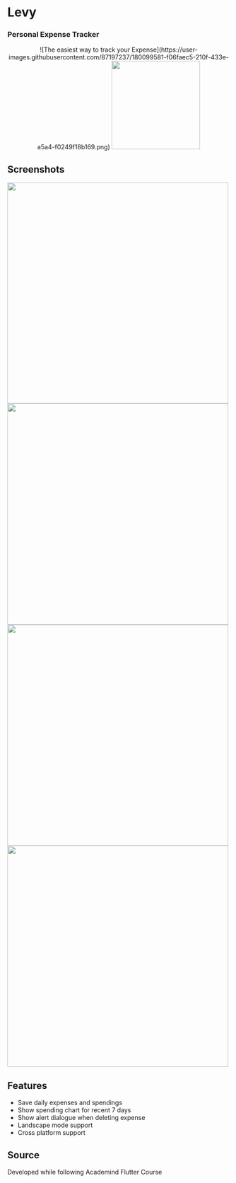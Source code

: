 
# Levy
### Personal Expense Tracker

<p align="center">
![The easiest way to track your Expense](https://user-images.githubusercontent.com/87197237/180099581-f06faec5-210f-433e-a5a4-f0249f18b169.png)
<a href="https://play.google.com/store/apps/details?id=com.teqbot.levy"><img src="https://boostapk.com/wp-content/uploads/2020/08/fall-guys-android.png" width=200></a>
</p>

## Screenshots
<img height="500px" src=" ![Screenshot_1658358622](https://user-images.githubusercontent.com/87197237/180099819-eb0e2091-bf6c-423e-9e1c-286281380c37.png)
"> <img height="500px" src="![Screenshot_1658358642](https://user-images.githubusercontent.com/87197237/180099834-6e070e7e-7a53-4e6a-b7c2-5a460a091b59.png)
 ">
<img height="500px" src="![Screenshot_1658358688](https://user-images.githubusercontent.com/87197237/180099851-f7db105a-328f-4e94-9d14-1ed1a2c7f992.png)
 "> <img height="500px" src="![Screenshot_1658358693](https://user-images.githubusercontent.com/87197237/180099862-dc4100f2-3dfe-4697-8b66-f528d4840466.png)
 ">

## Features
- Save daily expenses and spendings
- Show spending chart for recent 7 days
- Show alert dialogue when deleting expense
- Landscape mode support
- Cross platform support

## Source
 Developed while following Academind Flutter Course
